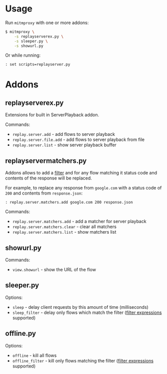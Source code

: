 # Usage

Run `mitmproxy` with one or more addons:

```sh
$ mitmproxy \
    -s replayserverex.py \
    -s sleeper.py \
    -s showurl.py
```

Or while running:

```
: set scripts=replayserver.py
```

# Addons

## replayserverex.py

Extensions for built in ServerPlayback addon.

Commands:

* `replay.server.add` - add flows to server playback
* `replay.server.file.add` - add flows to server playback from file
* `replay.server.list` - show server playback buffer

## replayservermatchers.py

Addons allows to add a [filter](https://docs.mitmproxy.org/stable/concepts-filters/) and for any flow matching it status code and contents of the response will be replaced.

For example, to replace any response from `google.com` with a status code of `200` and contents from `response.json`:

```
: replay.server.matchers.add google.com 200 response.json
```

Commands:

* `replay.server.matchers.add` - add a matcher for server playback
* `replay.server.matchers.clear` - clear all matchers
* `replay.server.matchers.list` - show matchers list

## showurl.py

Commands:

* `view.showurl` - show the URL of the flow

## sleeper.py

Options:

* `sleep` - delay client requests by this amount of time (milliseconds)
* `sleep_filter` - delay only flows which match the filter ([filter expressions](https://docs.mitmproxy.org/stable/concepts-filters/) supported)

## offline.py

Options:

* `offline` - kill all flows
* `offline_filter` - kill only flows matching the filter ([filter expressions](https://docs.mitmproxy.org/stable/concepts-filters/) supported)
